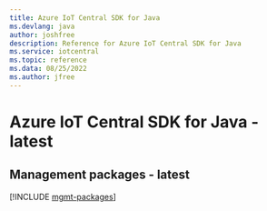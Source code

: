 ```yaml
---
title: Azure IoT Central SDK for Java
ms.devlang: java
author: joshfree
description: Reference for Azure IoT Central SDK for Java
ms.service: iotcentral
ms.topic: reference
ms.data: 08/25/2022
ms.author: jfree
---
```

# Azure IoT Central SDK for Java - latest

## Management packages - latest
[!INCLUDE [mgmt-packages](iot-central-mgmt-index.md)]